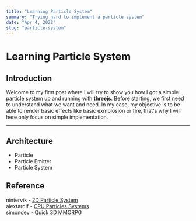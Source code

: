 ```yaml
---
title: "Learning Particle System"
summary: "Trying hard to implement a particle system"
date: "Apr 4, 2022"
slug: "particle-system"
---
```


# Learning Particle System

## Introduction

Welcome to my first post where I will try to show you how I got a simple particle system up and running with **threejs**.
Before starting, we first need to understand what we want and need.
In my case, my objective is to be able to render basic effects like basic exmplosion or fire, that's why I will here only focus on simple implementation.

---

## Architecture

- Particle
- Particle Emitter
- Particle System

## Reference

nintervik - [2D Particle System](https://nintervik.github.io/2D-Particle-System/) <br />
alextardif - [CPU Particles Systems](https://alextardif.com/Particles.html) <br />
simondev - [Quick 3D MMORPG](https://github.com/simondevyoutube/Quick_3D_MMORPG)
